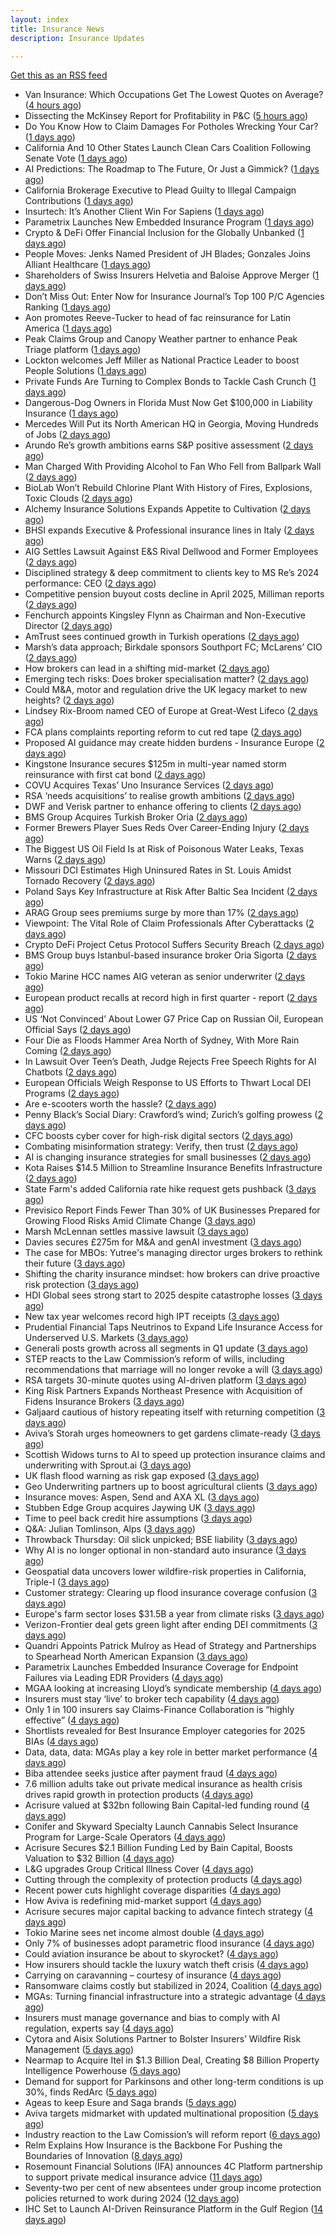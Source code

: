 ```yaml
---
layout: index
title: Insurance News
description: Insurance Updates

---
```


[Get this as an RSS feed](/insurance.rss)

<!-- news_marker starts -->
- Van Insurance: Which Occupations Get The Lowest Quotes on Average? ([4 hours ago](https://insurance-edge.net/2025/05/25/van-insurance-which-occupations-get-the-lowest-quotes-on-average/))
- Dissecting the McKinsey Report for Profitability in P&C ([5 hours ago](https://www.insurancejournal.com/blogs/agentsync/2025/05/25/822955.htm))
- Do You Know How to Claim Damages For Potholes Wrecking Your Car? ([1 days ago](https://insurance-edge.net/2025/05/24/do-you-know-how-to-claim-damages-for-potholes-wrecking-your-car/))
- California And 10 Other States Launch Clean Cars Coalition Following Senate Vote ([1 days ago](https://www.insurancejournal.com/news/west/2025/05/23/825019.htm))
- AI Predictions: The Roadmap to The Future, Or Just a Gimmick? ([1 days ago](https://insurance-edge.net/2025/05/23/ai-predictions-the-roadmap-to-the-future-or-just-a-gimmick/))
- California Brokerage Executive to Plead Guilty to Illegal Campaign Contributions ([1 days ago](https://www.insurancejournal.com/news/west/2025/05/23/825013.htm))
- Insurtech: It’s Another Client Win For Sapiens ([1 days ago](https://insurance-edge.net/2025/05/23/insurtech-its-another-client-win-for-sapiens/))
- Parametrix Launches New Embedded Insurance Program ([1 days ago](https://insurance-edge.net/2025/05/23/parametrix-launches-new-embedded-insurance-program/))
- Crypto & DeFi Offer Financial Inclusion for the Globally Unbanked ([1 days ago](https://insurance-edge.net/2025/05/23/crypto-defi-offer-financial-inclusion-for-the-globally-unbanked/))
- People Moves: Jenks Named President of JH Blades; Gonzales Joins Alliant Healthcare ([1 days ago](https://www.insurancejournal.com/news/national/2025/05/23/824819.htm))
- Shareholders of Swiss Insurers Helvetia and Baloise Approve Merger ([1 days ago](https://www.insurancejournal.com/news/international/2025/05/23/824986.htm))
- Don’t Miss Out: Enter Now for Insurance Journal’s Top 100 P/C Agencies Ranking ([1 days ago](https://www.insurancejournal.com/news/national/2025/05/23/824981.htm))
- Aon promotes Reeve-Tucker to head of fac reinsurance for Latin America ([1 days ago](https://www.reinsurancene.ws/aon-promotes-reeve-tucker-to-head-of-fac-reinsurance-for-latin-america/))
- Peak Claims Group and Canopy Weather partner to enhance Peak Triage platform ([1 days ago](https://www.reinsurancene.ws/peak-claims-group-and-canopy-weather-partner-to-enhance-peak-triage-platform/))
- Lockton welcomes Jeff Miller as National Practice Leader to boost People Solutions ([1 days ago](https://www.reinsurancene.ws/lockton-welcomes-jeff-miller-as-national-practice-leader-to-boost-people-solutions/))
- Private Funds Are Turning to Complex Bonds to Tackle Cash Crunch ([1 days ago](https://www.insurancejournal.com/news/national/2025/05/23/824972.htm))
- Dangerous-Dog Owners in Florida Must Now Get $100,000 in Liability Insurance ([1 days ago](https://www.insurancejournal.com/news/southeast/2025/05/23/824968.htm))
- Mercedes Will Put its North American HQ in Georgia, Moving Hundreds of Jobs ([2 days ago](https://www.insurancejournal.com/news/southeast/2025/05/23/824961.htm))
- Arundo Re’s growth ambitions earns S&P positive assessment ([2 days ago](https://www.reinsurancene.ws/arundo-res-growth-ambitions-earns-sp-positive-assessment/))
- Man Charged With Providing Alcohol to Fan Who Fell from Ballpark Wall ([2 days ago](https://www.insurancejournal.com/news/east/2025/05/23/824958.htm))
- BioLab Won’t Rebuild Chlorine Plant With History of Fires, Explosions, Toxic Clouds ([2 days ago](https://www.insurancejournal.com/news/southeast/2025/05/23/824955.htm))
- Alchemy Insurance Solutions Expands Appetite to Cultivation ([2 days ago](https://www.insurancejournal.com/services/newswire/2025/05/23/822727.htm))
- BHSI expands Executive & Professional insurance lines in Italy ([2 days ago](https://www.reinsurancene.ws/bhsi-expands-executive-professional-insurance-lines-in-italy/))
- AIG Settles Lawsuit Against E&S Rival Dellwood and Former Employees ([2 days ago](https://www.insurancejournal.com/news/national/2025/05/23/824949.htm))
- Disciplined strategy & deep commitment to clients key to MS Re’s 2024 performance: CEO ([2 days ago](https://www.reinsurancene.ws/disciplined-strategy-deep-commitment-to-clients-key-to-ms-res-2024-performance-ceo/))
- Competitive pension buyout costs decline in April 2025, Milliman reports ([2 days ago](https://www.reinsurancene.ws/competitive-pension-buyout-costs-decline-in-april-2025-milliman-reports/))
- Fenchurch appoints Kingsley Flynn as Chairman and Non-Executive Director ([2 days ago](https://www.reinsurancene.ws/fenchurch-appoints-kingsley-flynn-as-chairman-and-non-executive-director/))
- AmTrust sees continued growth in Turkish operations ([2 days ago](https://www.reinsurancene.ws/amtrust-sees-continued-growth-in-turkish-operations/))
- Marsh’s data approach; Birkdale sponsors Southport FC; McLarens’ CIO ([2 days ago](https://www.postonline.co.uk/news/7957810/marsh%E2%80%99s-data-approach-birkdale-sponsors-southport-fc-mclarens%E2%80%99-cio))
- How brokers can lead in a shifting mid-market ([2 days ago](https://www.insurancebusinessmag.com/uk/news/breaking-news/how-brokers-can-lead-in-a-shifting-midmarket-536720.aspx))
- Emerging tech risks: Does broker specialisation matter? ([2 days ago](https://www.insurancebusinessmag.com/uk/news/technology/emerging-tech-risks-does-broker-specialisation-matter-536719.aspx))
- Could M&A, motor and regulation drive the UK legacy market to new heights? ([2 days ago](https://www.postonline.co.uk/reinsurance/7957816/could-ma-motor-and-regulation-drive-the-uk-legacy-market-to-new-heights))
- Lindsey Rix-Broom named CEO of Europe at Great-West Lifeco ([2 days ago](https://www.insurancebusinessmag.com/uk/news/life-insurance/lindsey-rixbroom-named-ceo-of-europe-at-greatwest-lifeco-536718.aspx))
- FCA plans complaints reporting reform to cut red tape ([2 days ago](https://www.insurancebusinessmag.com/uk/news/breaking-news/fca-plans-complaints-reporting-reform-to-cut-red-tape-536717.aspx))
- Proposed AI guidance may create hidden burdens - Insurance Europe ([2 days ago](https://www.insurancebusinessmag.com/uk/news/technology/proposed-ai-guidance-may-create-hidden-burdens--insurance-europe-536716.aspx))
- Kingstone Insurance secures $125m in multi-year named storm reinsurance with first cat bond ([2 days ago](https://www.reinsurancene.ws/kingstone-insurance-secures-125m-in-multi-year-named-storm-reinsurance-with-first-cat-bond/))
- COVU Acquires Texas’ Uno Insurance Services ([2 days ago](https://www.insurancejournal.com/news/southcentral/2025/05/23/824917.htm))
- RSA ‘needs acquisitions’ to realise growth ambitions ([2 days ago](https://www.postonline.co.uk/news/7957807/rsa-%E2%80%98needs-acquisitions%E2%80%99-to-realise-growth-ambitions))
- DWF and Verisk partner to enhance offering to clients ([2 days ago](https://www.postonline.co.uk/news/7957815/dwf-and-verisk-partner-to-enhance-offering-to-clients))
- BMS Group Acquires Turkish Broker Oria ([2 days ago](https://www.insurancejournal.com/news/international/2025/05/23/824941.htm))
- Former Brewers Player Sues Reds Over Career-Ending Injury ([2 days ago](https://www.insurancejournal.com/news/midwest/2025/05/23/824903.htm))
- The Biggest US Oil Field Is at Risk of Poisonous Water Leaks, Texas Warns ([2 days ago](https://www.insurancejournal.com/news/southcentral/2025/05/23/824907.htm))
- Missouri DCI Estimates High Uninsured Rates in St. Louis Amidst Tornado Recovery ([2 days ago](https://www.insurancejournal.com/news/midwest/2025/05/23/824913.htm))
- Poland Says Key Infrastructure at Risk After Baltic Sea Incident ([2 days ago](https://www.insurancejournal.com/news/international/2025/05/23/824938.htm))
- ARAG Group sees premiums surge by more than 17% ([2 days ago](https://www.insurancebusinessmag.com/uk/news/breaking-news/arag-group-sees-premiums-surge-by-more-than-17-536693.aspx))
- Viewpoint: The Vital Role of Claim Professionals After Cyberattacks ([2 days ago](https://www.insurancejournal.com/news/national/2025/05/23/824781.htm))
- Crypto DeFi Project Cetus Protocol Suffers Security Breach ([2 days ago](https://www.insurancejournal.com/news/international/2025/05/23/824934.htm))
- BMS Group buys Istanbul-based insurance broker Oria Sigorta ([2 days ago](https://www.insurancebusinessmag.com/uk/news/breaking-news/bms-group-buys-istanbulbased-insurance-broker-oria-sigorta-536691.aspx))
- Tokio Marine HCC names AIG veteran as senior underwriter ([2 days ago](https://www.insurancebusinessmag.com/uk/news/professional-liability/tokio-marine-hcc-names-aig-veteran-as-senior-underwriter-536690.aspx))
- European product recalls at record high in first quarter - report ([2 days ago](https://www.insurancebusinessmag.com/uk/news/breaking-news/european-product-recalls-at-record-high-in-first-quarter--report-536689.aspx))
- US ‘Not Convinced’ About Lower G7 Price Cap on Russian Oil, European Official Says ([2 days ago](https://www.insurancejournal.com/news/international/2025/05/23/824931.htm))
- Four Die as Floods Hammer Area North of Sydney, With More Rain Coming ([2 days ago](https://www.insurancejournal.com/news/international/2025/05/23/824927.htm))
- In Lawsuit Over Teen’s Death, Judge Rejects Free Speech Rights for AI Chatbots ([2 days ago](https://www.insurancejournal.com/news/national/2025/05/23/824758.htm))
- European Officials Weigh Response to US Efforts to Thwart Local DEI Programs ([2 days ago](https://www.insurancejournal.com/news/international/2025/05/23/824762.htm))
- Are e-scooters worth the hassle? ([2 days ago](https://www.postonline.co.uk/regulation/7957744/are-e-scooters-worth-the-hassle))
- Penny Black’s Social Diary: Crawford’s wind; Zurich’s golfing prowess ([2 days ago](https://www.postonline.co.uk/people/7957569/penny-black%E2%80%99s-social-diary-crawford%E2%80%99s-wind-zurich%E2%80%99s-golfing-prowess))
- CFC boosts cyber cover for high-risk digital sectors ([2 days ago](https://www.insurancebusinessmag.com/uk/news/cyber/cfc-boosts-cyber-cover-for-highrisk-digital-sectors-536652.aspx))
- Combating misinformation strategy: Verify, then trust ([2 days ago](https://www.dig-in.com/opinion/strategies-for-fighting-misinformation))
- AI is changing insurance strategies for small businesses ([2 days ago](https://www.dig-in.com/opinion/ai-is-changing-insurance-strategies-for-small-businesses))
- Kota Raises $14.5 Million to Streamline Insurance Benefits Infrastructure ([2 days ago](https://www.insurtechinsights.com/kota-raises-14-5-million-to-streamline-insurance-benefits-infrastructure/))
- State Farm's added California rate hike request gets pushback ([3 days ago](https://www.dig-in.com/news/state-farms-added-california-rate-hike-gets-pushback))
- Previsico Report Finds Fewer Than 30% of UK Businesses Prepared for Growing Flood Risks Amid Climate Change ([3 days ago](https://www.insurtechinsights.com/previsico-report-finds-fewer-than-30-of-uk-businesses-prepared-for-growing-flood-risks-amid-climate-change/))
- Marsh McLennan settles massive lawsuit ([3 days ago](https://www.insurancebusinessmag.com/uk/news/legal-insights/marsh-mclennan-settles-massive-lawsuit-536579.aspx))
- Davies secures £275m for M&A and genAI investment ([3 days ago](https://www.postonline.co.uk/claims/7957808/davies-secures-%C2%A3275m-for-ma-and-genai-investment))
- The case for MBOs: Yutree's managing director urges brokers to rethink their future ([3 days ago](https://www.insurancebusinessmag.com/uk/news/business-resilience/the-case-for-mbos-yutrees-managing-director-urges-brokers-to-rethink-their-future-536561.aspx))
- Shifting the charity insurance mindset: how brokers can drive proactive risk protection ([3 days ago](https://www.insurancebusinessmag.com/uk/news/non-profits/shifting-the-charity-insurance-mindset-how-brokers-can-drive-proactive-risk-protection-536560.aspx))
- HDI Global sees strong start to 2025 despite catastrophe losses ([3 days ago](https://www.insurancebusinessmag.com/uk/news/breaking-news/hdi-global-sees-strong-start-to-2025-despite-catastrophe-losses-536559.aspx))
- New tax year welcomes record high IPT receipts ([3 days ago](https://www.insurancebusinessmag.com/uk/news/breaking-news/new-tax-year-welcomes-record-high-ipt-receipts-536558.aspx))
- Prudential Financial Taps Neutrinos to Expand Life Insurance Access for Underserved U.S. Markets ([3 days ago](https://www.insurtechinsights.com/prudential-financial-taps-neutrinos-to-expand-life-insurance-access-for-underserved-u-s-markets/))
- Generali posts growth across all segments in Q1 update ([3 days ago](https://www.insurancebusinessmag.com/uk/news/breaking-news/generali-posts-growth-across-all-segments-in-q1-update-536552.aspx))
- STEP reacts to the Law Commission’s reform of wills, including recommendations that marriage will no longer revoke a will ([3 days ago](https://ifamagazine.com/step-reacts-to-the-law-commissions-reform-of-wills-including-recommendations-that-marriage-will-no-longer-revoke-a-will/))
- RSA targets 30-minute quotes using AI-driven platform ([3 days ago](https://www.postonline.co.uk/commercial/7957756/rsa-targets-30-minute-quotes-using-ai-driven-platform))
- King Risk Partners Expands Northeast Presence with Acquisition of Fidens Insurance Brokers ([3 days ago](https://www.insurtechinsights.com/king-risk-partners-expands-northeast-presence-with-acquisition-of-fidens-insurance-brokers/))
- Galjaard cautious of history repeating itself with returning competition ([3 days ago](https://www.postonline.co.uk/news/7957781/galjaard-cautious-of-history-repeating-itself-with-returning-competition))
- Aviva’s Storah urges homeowners to get gardens climate-ready ([3 days ago](https://www.postonline.co.uk/personal/7957795/aviva%E2%80%99s-storah-urges-homeowners-to-get-gardens-climate-ready))
- Scottish Widows turns to AI to speed up protection insurance claims and underwriting with Sprout.ai ([3 days ago](https://ifamagazine.com/scottish-widows-turns-to-ai-to-speed-up-protection-insurance-claims-and-underwriting-with-sprout-ai/))
- UK flash flood warning as risk gap exposed ([3 days ago](https://www.insurancebusinessmag.com/uk/news/catastrophe/uk-flash-flood-warning-as-risk-gap-exposed-536538.aspx))
- Geo Underwriting partners up to boost agricultural clients ([3 days ago](https://www.insurancebusinessmag.com/uk/news/property-insurance/geo-underwriting-partners-up-to-boost-agricultural-clients-536537.aspx))
- Insurance moves: Aspen, Send and AXA XL ([3 days ago](https://www.insurancebusinessmag.com/uk/news/breaking-news/insurance-moves-aspen-send-and-axa-xl-536536.aspx))
- Stubben Edge Group acquires Jaywing UK ([3 days ago](https://www.insurancebusinessmag.com/uk/news/breaking-news/stubben-edge-group-acquires-jaywing-uk-536535.aspx))
- Time to peel back credit hire assumptions ([3 days ago](https://www.postonline.co.uk/personal/7957762/time-to-peel-back-credit-hire-assumptions))
- Q&A: Julian Tomlinson, Alps ([3 days ago](https://www.postonline.co.uk/broker/7957208/qa-julian-tomlinson-alps))
- Throwback Thursday: Oil slick unpicked; BSE liability ([3 days ago](https://www.postonline.co.uk/commercial/7956605/throwback-thursday-oil-slick-unpicked-bse-liability))
- Why AI is no longer optional in non-standard auto insurance ([3 days ago](https://www.dig-in.com/opinion/ais-role-in-non-standard-auto-insurance))
- Geospatial data uncovers lower wildfire-risk properties in California, Triple-I ([3 days ago](https://www.dig-in.com/news/geospatial-data-wildfire-prone-california-properties))
- Customer strategy: Clearing up flood insurance coverage confusion ([3 days ago](https://www.dig-in.com/opinion/clearing-up-flood-insurance-coverage-confusion))
- Europe's farm sector loses $31.5B a year from climate risks ([3 days ago](https://www.dig-in.com/articles/europes-farm-sector-loses-31-5b-a-year-from-climate-risks))
- Verizon-Frontier deal gets green light after ending DEI commitments ([3 days ago](https://www.insurancebusinessmag.com/uk/business-strategy/verizonfrontier-deal-gets-green-light-after-ending-dei-commitments-536482.aspx))
- Quandri Appoints Patrick Mulroy as Head of Strategy and Partnerships to Spearhead North American Expansion ([3 days ago](https://www.insurtechinsights.com/quandri-appoints-patrick-mulroy-as-head-of-strategy-and-partnerships-to-spearhead-north-american-expansion/))
- Parametrix Launches Embedded Insurance Coverage for Endpoint Failures via Leading EDR Providers ([4 days ago](https://www.insurtechinsights.com/parametrix-launches-embedded-insurance-coverage-for-endpoint-failures-via-leading-edr-providers/))
- MGAA looking at increasing Lloyd’s syndicate membership ([4 days ago](https://www.postonline.co.uk/news/7957794/mgaa-looking-at-increasing-lloyd%E2%80%99s-syndicate-membership))
- Insurers must stay ‘live’ to broker tech capability ([4 days ago](https://www.postonline.co.uk/broker/7957792/insurers-must-stay-%E2%80%98live%E2%80%99-to-broker-tech-capability))
- Only 1 in 100 insurers say Claims-Finance Collaboration is “highly effective” ([4 days ago](https://ifamagazine.com/only-1-in-100-insurers-say-claims-finance-collaboration-is-highly-effective/))
- Shortlists revealed for Best Insurance Employer categories for 2025 BIAs ([4 days ago](https://www.postonline.co.uk/broker/7957793/shortlists-revealed-for-best-insurance-employer-categories-for-2025-bias))
- Data, data, data: MGAs play a key role in better market performance ([4 days ago](https://www.insurancebusinessmag.com/uk/news/columns/data-data-data-mgas-play-a-key-role-in-better-market-performance-536399.aspx))
- Biba attendee seeks justice after payment fraud ([4 days ago](https://www.postonline.co.uk/news/7957800/biba-attendee-seeks-justice-after-payment-fraud))
- 7.6 million adults take out private medical insurance as health crisis drives rapid growth in protection products ([4 days ago](https://ifamagazine.com/7-6-million-adults-take-out-private-medical-insurance-as-health-crisis-drives-rapid-growth-in-protection-products/))
- Acrisure valued at $32bn following Bain Capital-led funding round ([4 days ago](https://www.postonline.co.uk/broker/7957799/acrisure-valued-at-32bn-following-bain-capital-led-funding-round))
- Conifer and Skyward Specialty Launch Cannabis Select Insurance Program for Large-Scale Operators ([4 days ago](https://www.insurtechinsights.com/conifer-and-skyward-specialty-launch-cannabis-select-insurance-program-for-large-scale-operators/))
- Acrisure Secures $2.1 Billion Funding Led by Bain Capital, Boosts Valuation to $32 Billion ([4 days ago](https://www.insurtechinsights.com/acrisure-secures-2-1-billion-funding-led-by-bain-capital-boosts-valuation-to-32-billion/))
- L&G upgrades Group Critical Illness Cover ([4 days ago](https://ifamagazine.com/lg-upgrades-group-critical-illness-cover/))
- Cutting through the complexity of protection products ([4 days ago](https://ifamagazine.com/cutting-through-the-complexity-of-protection-products/))
- Recent power cuts highlight coverage disparities ([4 days ago](https://www.postonline.co.uk/commercial/7957791/recent-power-cuts-highlight-coverage-disparities))
- How Aviva is redefining mid-market support ([4 days ago](https://www.insurancebusinessmag.com/uk/news/breaking-news/how-aviva-is-redefining-midmarket-support-535375.aspx))
- Acrisure secures major capital backing to advance fintech strategy ([4 days ago](https://www.insurancebusinessmag.com/uk/news/breaking-news/acrisure-secures-major-capital-backing-to-advance-fintech-strategy-536392.aspx))
- Tokio Marine sees net income almost double ([4 days ago](https://www.insurancebusinessmag.com/uk/news/breaking-news/tokio-marine-sees-net-income-almost-double-536377.aspx))
- Only 7% of businesses adopt parametric flood insurance ([4 days ago](https://www.postonline.co.uk/news/7957796/only-7-of-businesses-adopt-parametric-flood-insurance))
- Could aviation insurance be about to skyrocket? ([4 days ago](https://www.postonline.co.uk/commercial/7957567/could-aviation-insurance-be-about-to-skyrocket))
- How insurers should tackle the luxury watch theft crisis ([4 days ago](https://www.postonline.co.uk/claims/7957407/how-insurers-should-tackle-the-luxury-watch-theft-crisis))
- Carrying on caravanning – courtesy of insurance ([4 days ago](https://www.postonline.co.uk/personal/7957724/carrying-on-caravanning-%E2%80%93-courtesy-of-insurance))
- Ransomware claims costly but stabilized in 2024, Coalition ([4 days ago](https://www.dig-in.com/news/ransomware-claims-costly-but-stabilized-in-2024-coalition))
- MGAs: Turning financial infrastructure into a strategic advantage ([4 days ago](https://www.dig-in.com/opinion/turning-financial-infrastructure-into-a-strategic-advantage))
- Insurers must manage governance and bias to comply with AI regulation, experts say ([4 days ago](https://www.dig-in.com/news/ai-governance-and-bias-become-compliance-issues-for-insurers))
- Cytora and Aisix Solutions Partner to Bolster Insurers’ Wildfire Risk Management ([5 days ago](https://www.insurtechinsights.com/cytora-and-aisix-solutions-partner-to-bolster-insurers-wildfire-risk-management/))
- Nearmap to Acquire Itel in $1.3 Billion Deal, Creating $8 Billion Property Intelligence Powerhouse ([5 days ago](https://www.insurtechinsights.com/nearmap-to-acquire-itel-in-1-3-billion-deal-creating-8-billion-property-intelligence-powerhouse/))
- Demand for support for Parkinsons and other long-term conditions is up 30%, finds RedArc ([5 days ago](https://ifamagazine.com/demand-for-support-for-parkinsons-and-other-long-term-conditions-is-up-30-finds-redarc/))
- Ageas to keep Esure and Saga brands ([5 days ago](https://www.postonline.co.uk/news/7957788/ageas-to-keep-esure-and-saga-brands))
- Aviva targets midmarket with updated multinational proposition ([5 days ago](https://www.postonline.co.uk/broker/7957787/aviva-targets-midmarket-with-updated-multinational-proposition))
- Industry reaction to the Law Comission’s will reform report ([6 days ago](https://ifamagazine.com/industry-reaction-to-the-law-comissions-will-reform-report/))
- Relm Explains How Insurance is the Backbone For Pushing the Boundaries of Innovation ([8 days ago](https://thefintechtimes.com/relm-explains-how-insurance-is-the-backbone-for-pushing-the-boundaries-of-innovation/))
- Rosemount Financial Solutions (IFA) announces 4C Platform partnership to support private medical insurance advice ([11 days ago](https://ifamagazine.com/rosemount-financial-solutions-ifa-announces-4c-platform-partnership-to-support-private-medical-insurance-advice/))
- Seventy-two per cent of new absentees under group income protection policies returned to work during 2024 ([12 days ago](https://ifamagazine.com/seventy-two-per-cent-of-new-absentees-under-group-income-protection-policies-returned-to-work-during-2024/))
- IHC Set to Launch AI-Driven Reinsurance Platform in the Gulf Region ([14 days ago](https://thefintechtimes.com/ihc-set-to-launch-ai-driven-reinsurance-platform/))

<!-- news_marker ends -->